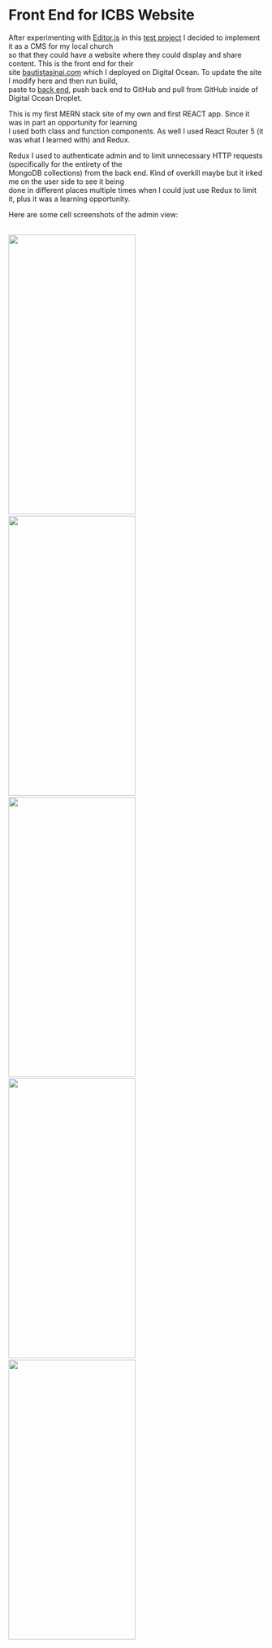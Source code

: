 # Front End for ICBS Website

After experimenting with [Editor.js](https://github.com/codex-team/editor.js) in this [test project](https://github.com/sethvan/react_editorjs_test)
I decided to implement it as a CMS for my local church  
so that they could have a website where they could display and share content. This is the front end for their  
site [bautistasinai.com](https://www.bautistasinai.com) which I deployed on Digital Ocean. To update the
site I modify here and then run build,  
paste to [back end](https://github.com/sethvan/IglesiaCristianaBautistaSinai), push back end to GitHub and pull
from GitHub inside of Digital Ocean Droplet.  
  
This is my first MERN stack site of my own and first REACT app. Since it was in part an opportunity for learning  
I used both class and function components. As well I used React Router 5 (it was what I learned with) and Redux.  

Redux I used to authenticate admin and to limit unnecessary HTTP requests (specifically for the entirety of the  
MongoDB collections) from the back end. Kind of overkill maybe but it irked me on the user side to see it being   
done in different places multiple times when I could just use Redux to limit it, plus it was a learning opportunity.  
  
  
<p>Here are some cell screenshots of the admin view:</p> 
<br/>
<div >
  <img src="https://live.staticflickr.com/65535/51970688515_c10f24c543_c.jpg" height="550" width="250" >
  <span>&emsp;</span>
  <img src="https://live.staticflickr.com/65535/51969124382_23013b7e62_c.jpg" height="550" width="250" >
  <span>&emsp;</span>
  <img src="https://live.staticflickr.com/65535/51970125126_1363a5074b_c.jpg" height="550" width="250" >
  <span>&emsp;</span>
  <img src="https://live.staticflickr.com/65535/51969124702_5672f09eb1_c.jpg" height="550" width="250" >
  <span>&emsp;</span>
  <img src="https://live.staticflickr.com/65535/51970415374_2db0b20f20_c.jpg" height="550" width="250" >
</div>

